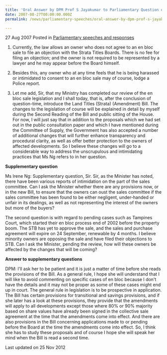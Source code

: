 ```yaml
---
title: 'Oral Answer by DPM Prof S Jayakumar to Parliamentary Question on En Bloc Legislation, 27 August 2007'
date: 2007-08-27T00:00:00.000Z
permalink: /news/parliamentary-speeches/oral-answer-by-dpm-prof-s-jayakumar-to-parliamentary-question-on-en-bloc-legislation-27-august-2007/

---
```




27 Aug 2007 Posted in [Parliamentary speeches and responses](/news/parliamentary-speeches) 

1. Currently, the law allows an owner who does not agree to an en bloc sale to file an objection with the Strata Titles Boards. There is no fee for filing an objection; and the owner is not required to be represented by a lawyer and he may appear before the Board himself.

2. Besides this, any owner who at any time feels that he is being harassed or intimidated to consent to an en bloc sale may of course, lodge a Police report.

3. Let me add, Sir, that my Ministry has completed our review of the en bloc sale legislation and I shall today, that is, after the conclusion of question-time, introduce the Land Titles (Strata) (Amendment) Bill. The changes to the legislation of course will be explained in detail by myself during the Second Reading of the Bill and public sitting of the House. For now, I will just say that in addition to the proposals which we had set out in the public consultation paper and which I have mentioned during the Committee of Supply, the Government has also accepted a number of additional changes that will further enhance transparency and procedural clarity, as well as offer better protection to the owners of affected developments. So I believe these changes will go to a considerable way to address the unscrupulous and intimidating practices that Ms Ng refers to in her question.

**Supplementary question**

Ms Irene Ng: Supplementary question, Sir. Sir, as the Minister has noted, there have been various reports of intimidation on the part of the sales committee. Can I ask the Minister whether there are any provisions now, or in the new Bill, to ensure that the owners can oust the sales committee if the sales committee has been found to be either negligent, under-handed or unfair in its dealings, as well as not representing the interest of the owners but more of the buyers?

The second question is with regard to pending cases such as Tampines Court, which started their en bloc process end of 2002 before the property boom. The STB has yet to approve the sale, and the sales and purchase agreement will expire on 24 September, renewable by 4 months. I believe minority owners are opposing the sale and have filed their objections to STB. Can I ask the Minister, pending the review, how will these owners be affected by the changes that will be coming?


**Answer to supplementary questions**

DPM: I'll ask her to be patient and it is just a matter of time before she reads the provisions of the Bill. As a general rule, I hope she will understand that I will like to avoid commenting on specific cases of en bloc because I don't have the details and it may not be proper as some of these cases might end up in court. The general rule in legislation is to be prospective in application. The Bill has certain provisions for transitional and savings provisions, and if she later has a look at these provisions, they provide that the amendments will apply to all developments except those where 80% or 90% majority based on share values have already been signed in the collective sale agreement at the time that the amendments come into effect. And there are also provisions in the Bill concerning applications made to or pending before the Board at the time the amendments come into effect. So, I think she has to study these proposals and of course I hope she will speak her mind when the Bill is read a second time.


<p class="right-side-updated">Last updated on 25 Nov 2012</p> 
